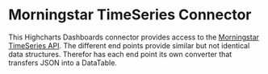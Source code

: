 Morningstar TimeSeries Connector
================================

This Highcharts Dashboards connector provides access to the
[Morningstar TimeSeries API]. The different end points provide similar but not
identical data structures. Therefor has each end point its own converter that
transfers JSON into a DataTable.



<!-- Link References -->

[Morningstar TimeSeries API]: https://developer.morningstar.com/direct-web-services/documentation/api-reference/time-series/overview
